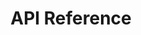 ---
title: API Reference

language_tabs:
  - shell
  - node
  - ruby
  - python

toc_footers:
  - <a href='#'>Sign Up for a Developer Key</a>
  - <a href='http://github.com/tripit/slate'>Documentation Powered by Slate</a>

includes:
  - introduction
  - eventData
  - errors
  - examples

search: true
---